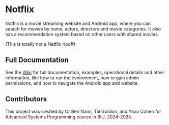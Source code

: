 # Notflix

Notflix is a movie streaming website and Android app, where you can search for movies by name, actors, directors and movie categories.
It also has a recommendation system based on other users with shared movies.

(This is totally not a Netflix ripoff)
## Full Documentation
See the [Wiki](https://github.com/Tal-Gordon/Notflix-v4.0/wiki) for full documentation, examples, operational details and other information, like how to run the evnironment, how to gain admin permissions, and how to navigate the Android app and website.
## Contributors 
This project was created by Or Ben Naim, Tal Gordon, and Yoav Cohen for Advanced Systems Programming course in BIU, 2024-2025.
